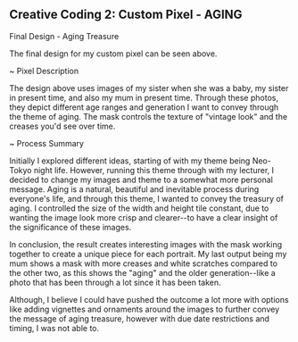 ## Creative Coding 2: Custom Pixel - AGING

Final Design - Aging Treasure

The final design for my custom pixel can be seen above.

~ Pixel Description

The design above uses images of my sister when she was a baby, my sister in present time, and also my mum in present time. Through these photos, they depict different age ranges and generation I want to convey through the theme of aging. The mask controls the texture of "vintage look" and the creases you'd see over time.

~ Process Summary

Initially I explored different ideas, starting of with my theme being Neo-Tokyo night life. However, running this theme through with my lecturer, I decided to change my images and theme to a somewhat more personal message.  Aging is a natural, beautiful and inevitable process during everyone's life, and through this theme, I wanted to convey the treasury of aging. I controlled the size of the width and height tile constant, due to wanting the image look more crisp and clearer--to have a clear insight of the significance of these images.

In conclusion, the result creates interesting images with the mask working together to create a unique piece for each portrait. My last output being my mum shows a mask with more creases and white scratches compared to the other two, as this shows the "aging" and the older generation--like a photo that has been through a lot since it has been taken.

Although, I believe I could have pushed the outcome a lot more with options like adding vignettes and ornaments around the images to further convey the message of aging treasure, however with due date restrictions and timing, I was not able to.
